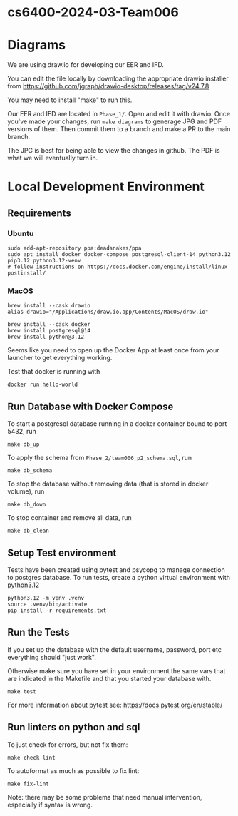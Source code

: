 # cs6400-2024-03-Team006

# Diagrams
We are using draw.io for developing our EER and IFD.

You can edit the file locally by downloading the appropriate drawio installer from https://github.com/jgraph/drawio-desktop/releases/tag/v24.7.8

You may need to install "make" to run this.

Our EER and IFD are located in `Phase_1/`.
Open and edit it with drawio.
Once you've made your changes, run `make diagrams` to generage JPG and PDF versions of them.
Then commit them to a branch and make a PR to the main branch.

The JPG is best for being able to view the changes in github. The PDF is what we will eventually turn in.



# Local Development Environment

## Requirements
### Ubuntu
```
sudo add-apt-repository ppa:deadsnakes/ppa
sudo apt install docker docker-compose postgresql-client-14 python3.12 pip3.12 python3.12-venv
# follow instructions on https://docs.docker.com/engine/install/linux-postinstall/
```

### MacOS
```
brew install --cask drawio
alias drawio="/Applications/draw.io.app/Contents/MacOS/draw.io"

brew install --cask docker
brew install postgresql@14
brew install python@3.12
```

Seems like you need to open up the Docker App at least once from your launcher to get everything working.

Test that docker is running with
```
docker run hello-world
```

## Run Database with Docker Compose
To start a postgresql database running in a docker container bound to port 5432, run
```
make db_up
```

To apply the schema from `Phase_2/team006_p2_schema.sql`, run
```
make db_schema
```


To stop the database without removing data (that is stored in docker volume), run
```
make db_down
```

To stop container and remove all data, run
```
make db_clean
```

## Setup Test environment

Tests have been created using pytest and psycopg to manage connection to
postgres database.  To run tests, create a python virtual environment with
python3.12

```
python3.12 -m venv .venv
source .venv/bin/activate
pip install -r requirements.txt
```

## Run the Tests
If you set up the database with the default username, password, port etc
everything should "just work".

Otherwise make sure you have set in your environment the same vars that are
indicated in the Makefile and that you started your database with.

```
make test
```

For more information about pytest see: https://docs.pytest.org/en/stable/

## Run linters on python and sql
To just check for errors, but not fix them:

```
make check-lint
```

To autoformat as much as possible to fix lint:
```
make fix-lint
```

Note: there may be some problems that need manual intervention, especially if syntax is wrong.
